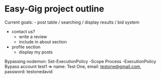 # Easy-Gig project outline

Current goals:
    - post table / searching / display results / bid system

- contact us?
    - write a review
    - include in about section
- profile section
    - display my posts

Bypassing nodemon: Set-ExecutionPolicy -Scope Process -ExecutionPolicy Bypass
account test1 => name: Test One, email: testone@gmail.com, password: testonedavid
